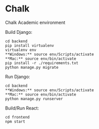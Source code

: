 # Chalk

Chalk Academic environment

Build Django:

```
cd backend
pip install virtualenv
virtualenv env
**Windows:** source env/Scripts/activate
**Mac:** source env/bin/activate
pip install -r ./requirements.txt
python manage.py migrate
```

Run Django:

```
cd backend
**Windows:** source env/Scripts/activate
**Mac:** source env/bin/activate
python manage.py runserver
```

Build/Run React:

```
cd frontend
npm start
```
